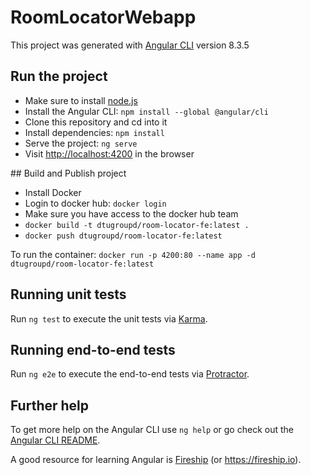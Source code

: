 # RoomLocatorWebapp

This project was generated with [Angular CLI](https://github.com/angular/angular-cli) version 8.3.5

## Run the project

* Make sure to install [node.js](https://nodejs.org/en/download/current/)
* Install the Angular CLI: `npm install --global @angular/cli`
* Clone this repository and cd into it
* Install dependencies: `npm install`
* Serve the project: `ng serve`
* Visit <http://localhost:4200> in the browser

## Build and Publish project

* Install Docker
* Login to docker hub: `docker login`
* Make sure you have access to the docker hub team
* `docker build -t dtugroupd/room-locator-fe:latest .`
* `docker push dtugroupd/room-locator-fe:latest`

To run the container: `docker run -p 4200:80 --name app -d dtugroupd/room-locator-fe:latest`

## Running unit tests

Run `ng test` to execute the unit tests via [Karma](https://karma-runner.github.io).

## Running end-to-end tests


Run `ng e2e` to execute the end-to-end tests via [Protractor](http://www.protractortest.org/).

## Further help

To get more help on the Angular CLI use `ng help` or go check out the [Angular CLI README](https://github.com/angular/angular-cli/blob/master/README.md).

A good resource for learning Angular is [Fireship](https://www.youtube.com/channel/UCsBjURrPoezykLs9EqgamOA) (or <https://fireship.io>).
 
